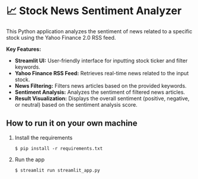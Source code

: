 # 📈 Stock News Sentiment Analyzer

This Python application analyzes the sentiment of news related to a specific stock using the Yahoo Finance 2.0 RSS feed. 

**Key Features:**

* **Streamlit UI:** User-friendly interface for inputting stock ticker and filter keywords.
* **Yahoo Finance RSS Feed:** Retrieves real-time news related to the input stock.
* **News Filtering:** Filters news articles based on the provided keywords.
* **Sentiment Analysis:** Analyzes the sentiment of filtered news articles.
* **Result Visualization:** Displays the overall sentiment (positive, negative, or neutral) based on the sentiment analysis score.

## How to run it on your own machine

1. Install the requirements

   ```
   $ pip install -r requirements.txt
   ```

2. Run the app

   ```
   $ streamlit run streamlit_app.py
   ```
